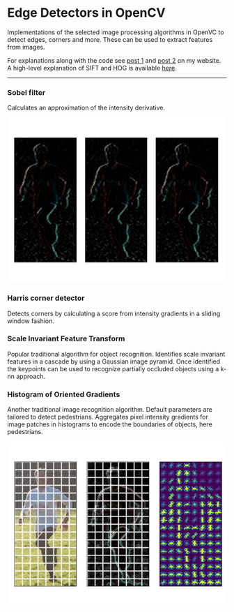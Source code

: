 # Edge Detectors in OpenCV

Implementations of the selected image processing algorithms in OpenVC to detect edges, corners and more. These can be used to extract features from images.

For explanations along with the code see [post 1](https://www.neuralception.com/featureextractors-1/) and [post 2](https://www.neuralception.com/featureextractors-2/) on my website. A high-level explanation of SIFT and HOG is available [here](https://www.neuralception.com/objectdetection/modelarchitectures/traditionalfeatures/).

___________________________________

### Sobel filter

Calculates an approximation of the intensity derivative.

![First order gradients](images/hog-example-gradients.png "Fist order gradients")


### Harris corner detector

Detects corners by calculating a score from intensity gradients in a sliding window fashion.


### Scale Invariant Feature Transform

Popular traditional algorithm for object recognition. Identifies scale invariant features in a cascade by using a Gaussian image pyramid. Once identified the keypoints can be used to recognize partially occluded objects using a k-nn approach.


### Histogram of Oriented Gradients

Another traditional image recognition algorithm. Default parameters are tailored to detect pedestrians. Aggregates pixel intensity gradients for image patches in histograms to encode the boundaries of objects, here pedestrians.

![hog example](images/hog-example.png "HOG example")
